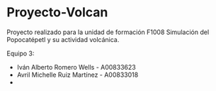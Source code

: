 # Proyecto-Volcan
Proyecto realizado para la unidad de formación F1008
Simulación del Popocatépetl y su actividad volcánica.

Equipo 3:

- Iván Alberto Romero Wells - A00833623
- Avril Michelle Ruiz Martínez - A00833018
-

